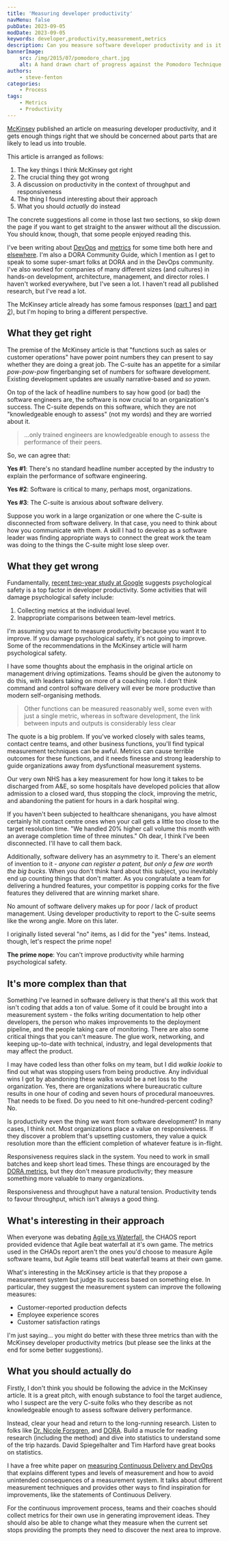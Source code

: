 ```yaml
---
title: 'Measuring developer productivity'
navMenu: false
pubDate: 2023-09-05
modDate: 2023-09-05
keywords: developer,productivity,measurement,metrics
description: Can you measure software developer productivity and is it the right thing to measure?
bannerImage:
    src: /img/2015/07/pomodoro_chart.jpg
    alt: A hand drawn chart of progress against the Pomodoro Technique.
authors:
    - steve-fenton
categories:
    - Process
tags:
    - Metrics
    - Productivity
---
```


[McKinsey](https://www.mckinsey.com/industries/technology-media-and-telecommunications/our-insights/yes-you-can-measure-software-developer-productivity) published an article on measuring developer productivity, and it gets enough things right that we should be concerned about parts that are likely to lead us into trouble.

This article is arranged as follows:

1. The key things I think McKinsey got right
2. The crucial thing they got wrong
3. A discussion on productivity in the context of throughput and responsiveness
4. The thing I found interesting about their approach
5. What you should _actually_ do instead

The concrete suggestions all come in those last two sections, so skip down the page if you want to get straight to the answer without all the discussion. You should know, though, that some people enjoyed reading this.

I've been writing about [DevOps](https://www.stevefenton.co.uk/tag/devops/1/) and [metrics](https://octopus.com/devops/metrics/) for some time both here and [elsewhere](https://www.stevefenton.co.uk/about-me/articles-elsewhere/). I'm also a DORA Community Guide, which I mention as I get to speak to some super-smart folks at DORA and in the DevOps community. I've also worked for companies of many different sizes (and cultures) in hands-on development, architecture, management, and director roles. I haven't worked everywhere, but I've seen a lot. I haven't read all published research, but I've read a lot.

The McKinsey article already has some famous responses ([part 1](https://tidyfirst.substack.com/p/measuring-developer-productivity) and [part 2](https://tidyfirst.substack.com/p/measuring-developer-productivity-440)), but I'm hoping to bring a different perspective.

## What they get right

The premise of the McKinsey article is that "functions such as sales or customer operations" have power point numbers they can present to say whether they are doing a great job. The C-suite has an appetite for a similar *pow-pow-pow* fingerbanging set of numbers for software development. Existing development updates are usually narrative-based and _so yawn_.

On top of the lack of headline numbers to say how good (or bad) the software engineers are, the software is now crucial to an organization's success. The C-suite depends on this software, which they are not "knowledgeable enough to assess" (not my words) and they are worried about it.

> ...only trained engineers are knowledgeable enough to assess the performance of their peers.

So, we can agree that:

**Yes #1**: There's no standard headline number accepted by the industry to explain the performance of software engineering.

**Yes #2**: Software is critical to many, perhaps most, organizations.

**Yes #3**: The C-suite is anxious about software delivery.

Suppose you work in a large organization or one where the C-suite is disconnected from software delivery. In that case, you need to think about how you communicate with them. A skill I had to develop as a software leader was finding appropriate ways to connect the great work the team was doing to the things the C-suite might lose sleep over.

## What they get wrong

Fundamentally, [recent two-year study at Google](https://rework.withgoogle.com/blog/five-keys-to-a-successful-google-team/) suggests psychological safety is a top factor in developer productivity. Some activities that will damage psychological safety include:

1. Collecting metrics at the individual level.
2. Inappropriate comparisons between team-level metrics.

I'm assuming you want to measure productivity because you want it to improve. If you damage psychological safety, it's not going to improve. Some of the recommendations in the McKinsey article will harm psychological safety.

I have some thoughts about the emphasis in the original article on management driving optimizations. Teams should be given the autonomy to do this, with leaders taking on more of a coaching role. I don't think command and control software delivery will ever be more productive than modern self-organising methods.

> Other functions can be measured reasonably well, some even with just a single metric, whereas in software development, the link between inputs and outputs is considerably less clear

The quote is a big problem. If you've worked closely with sales teams, contact centre teams, and other business functions, you'll find typical measurement techniques can be awful. Metrics can cause terrible outcomes for these functions, and it needs finesse and strong leadership to guide organizations away from dysfunctional measurement systems.

Our very own NHS has a key measurement for how long it takes to be discharged from A&E, so some hospitals have developed policies that allow admission to a closed ward, thus stopping the clock, improving the metric, and abandoning the patient for hours in a dark hospital wing.

If you haven't been subjected to healthcare shenanigans, you have almost certainly hit contact centre ones when your call gets a little too close to the target resolution time. "We handled 20% higher call volume this month with an average completion time of three minutes." Oh dear, I think I've been disconnected. I'll have to call them back.

Additionally, software delivery has an asymmetry to it. There's an element of invention to it - *anyone can register a patent, but only a few are worth the big bucks*. When you don't think hard about this subject, you inevitably end up counting things that don't matter. As you congratulate a team for delivering a hundred features, your competitor is popping corks for the five features they delivered that are winning market share.

No amount of software delivery makes up for poor / lack of product management. Using developer productivity to report to the C-suite seems like the wrong angle. More on this later.

I originally listed several "no" items, as I did for the "yes" items. Instead, though, let's respect the prime nope!

**The prime nope**: You can't improve productivity while harming psychological safety.

## It's more complex than that

Something I've learned in software delivery is that there's all this work that isn't coding that adds a ton of value. Some of it could be brought into a measurement system - the folks writing documentation to help other developers, the person who makes improvements to the deployment pipeline, and the people taking care of monitoring. There are also some critical things that you can't measure. The glue work, networking, and keeping up-to-date with technical, industry, and legal developments that may affect the product.

I may have coded less than other folks on my team, but I did _walkie lookie_ to find out what was stopping users from being productive. Any individual wins I got by abandoning these walks would be a net loss to the organization. Yes, there are organizations where bureaucratic culture results in one hour of coding and seven hours of procedural manoeuvres. That needs to be fixed. Do you need to hit one-hundred-percent coding? No.

Is productivity even the thing we want from software development? In many cases, I think not. Most organizations place a value on responsiveness. If they discover a problem that's upsetting customers, they value a quick resolution more than the efficient completion of whatever feature is in-flight.

Responsiveness requires slack in the system. You need to work in small batches and keep short lead times. These things are encouraged by the [DORA metrics](https://octopus.com/devops/metrics/dora-metrics/), but they don't measure productivity; they measure something more valuable to many organizations.

Responsiveness and throughput have a natural tension. Productivity tends to favour throughput, which isn't always a good thing.

## What's interesting in their approach

When everyone was debating [Agile vs Waterfall](https://www.stevefenton.co.uk/blog/2014/01/waterfall-verses-agile-graph/), the CHAOS report provided evidence that Agile beat waterfall at it's own game. The metrics used in the CHAOs report aren't the ones you'd choose to measure Agile software teams, but Agile teams still beat waterfall teams at their own game.

What's interesting in the McKinsey article is that they propose a measurement system but judge its success based on something else. In particular, they suggest the measurement system can improve the following measures:

- Customer-reported production defects
- Employee experience scores
- Customer satisfaction ratings

I'm just saying... you might do better with these three metrics than with the McKinsey developer productivity metrics (but please see the links at the end for some better suggestions).

## What you should actually do

Firstly, I don't think you should be following the advice in the McKinsey article. It is a great pitch, with enough substance to fool the target audience, who I suspect are the very C-suite folks who they describe as not knowledgeable enough to assess software delivery performance.

Instead, clear your head and return to the long-running research. Listen to folks like [Dr. Nicole Forsgren](https://nicolefv.com/), and [DORA](https://dora.dev/). Build a muscle for reading research (including the method) and dive into statistics to understand some of the trip hazards. David Spiegelhalter and Tim Harford have great books on statistics.

I have a free white paper on [measuring Continuous Delivery and DevOps](https://octopus.com/whitepapers/measuring-continuous-delivery-and-devops) that explains different types and levels of measurement and how to avoid unintended consequences of a measurement system. It talks about different measurement techniques and provides other ways to find inspiration for improvements, like the statements of Continuous Delivery.

For the continuous improvement process, teams and their coaches should collect metrics for their own use in generating improvement ideas. They should also be able to change what they measure when the current set stops providing the prompts they need to discover the next area to improve.
